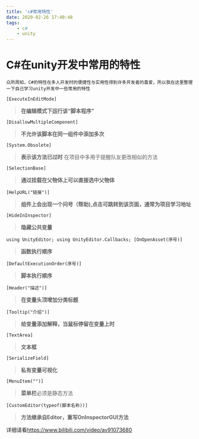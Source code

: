 ```yaml
---
title: 'c#常用特性'
date: 2020-02-26 17:40:48
tags:
	- c#
	- unity
---
```

# C#在unity开发中常用的特性
	众所周知，C#的特性在多人开发时的便捷性与实用性得到许多开发者的喜爱，所以我在这里整理一下自己学习unity开发中一些常用的特性
<!--more--> 

` [ExecuteInEditMode] `

> **在编辑模式下运行该“脚本程序”**

` [DisallowMultipleComponent] `

> **不允许该脚本在同一组件中添加多次**

` [System.Obsolete] `

> **表示该方法已过时** 在项目中多用于提醒队友更改相似的方法

` [SelectionBase] `

> **通过挂载在父物体上可以直接选中父物体**

`[HelpURL("链接")]`
> **组件上会出现一个问号（帮助),点击可跳转到该页面，通常为项目学习地址**

` [HideInInspector] `
> **隐藏公共变量**

`using UnityEditor;
 using UnityEditor.Callbacks;
 [OnOpenAsset(序号)] `

> **函数执行顺序**

`[DefaultExecutionOrder(序号)]`
> **脚本执行顺序**

`[Header("描述")]`
> **在变量头顶增加分类标题**

`[Tooltip("介绍")]`
> **给变量添加解释，当鼠标停留在变量上时**

`[TextArea]`
> **文本框**

`[SerializeField]`
> **私有变量可视化**

`[MenuItem("")]`
> **菜单栏**必须是静态方法

`[CustomEditor(typeof(脚本名称))]`
> **方法继承自Editor，重写OnInspectorGUI方法**

详细请看<https://www.bilibili.com/video/av91073680>